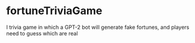 # fortuneTriviaGame
I trivia game in which a GPT-2 bot will generate fake fortunes, and players need to guess which are real
